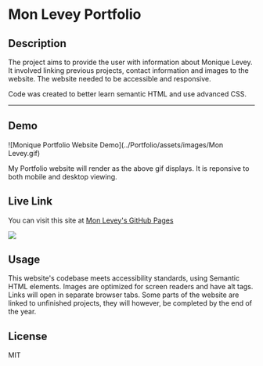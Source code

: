 # Mon Levey Portfolio

## Description
The project aims to provide the user with information about Monique Levey. It involved linking previous projects, contact information and images to the website. The website needed to be accessible and responsive. 

Code was created to better learn semantic HTML and use advanced CSS.

***

## Demo
![Monique Portfolio Website Demo](../Portfolio/assets/images/Mon Levey.gif)

My Portfolio website will render as the above gif displays. It is reponsive to both mobile and desktop viewing.


## Live Link
You can visit this site at [Mon Levey's GitHub Pages](https://monlevey.github.io/Portfolio/)

<img src="https://img.shields.io/badge/github%20-%23121011.svg?&style=for-the-badge&logo=github&logoColor=white"/>

## Usage
This website's codebase meets accessibility standards, using Semantic HTML elements. Images are optimized for screen readers and have alt tags. Links will open in separate browser tabs. Some parts of the website are linked to unfinished projects, they will however, be completed by the end of the year.  

## License
MIT 